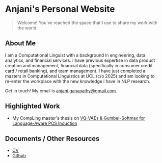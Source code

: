 # Anjani's Personal Website
> Welcome! You've reached the space that I use to share my work with the world.

## About Me

I am a Computational Linguist with a background in engineering, data analytics, and financial services. I have previous expertise in data product creation and management, financial data (specifically in consumer credit card / retail banking), and team management. I have just completed a masters in Computational Linguistics at UCL (c/o 2025) and am looking to re-enter the workplace with the new knowledge I have in NLP research.

Get in touch! My email is anjani.ganapathy@gmail.com.

## Highlighted Work

- My CompLing master's thesis on [VQ-VAEs & Gumbel-Softmax for Language-Aware POS Induction](docs/VQ-VAEs_POS_Induction_2025_AG_Diss.pdf)

## Documents / Other Resources
- [CV](docs/Anjani_Ganapathy_Resume_Sept_2025.docx.pdf)
- [Github](https://github.com/aganapath)
